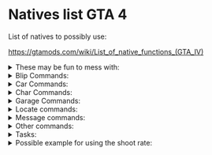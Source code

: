 # Natives list GTA 4
List of natives to possibly use:

https://gtamods.com/wiki/List_of_native_functions_(GTA_IV)

<details>
<summary> These may be fun to mess with: </summary>

* SET_PLAYER_MAY_ONLY_ENTER_THIS_VEHICLE
* SET_PLAYER_NEVER_GETS_TIRED
* START_CHAR_FIRE
* SET_CHAR_FIRE_DAMAGE_MULTIPLIER
* EXTINGUISH_CHAR_FIRE
* SET_CHAR_ACCURACY
* SET_CAR_ON_GROUND_PROPERLY
*
*
*
*
*

</details>

<details>
<summary> Blip Commands: </summary>

* ADD_BLIP_FOR_CAR
* ADD_BLIP_FOR_CHAR
* ADD_BLIP_FOR_COORD
* ADD_BLIP_FOR_PICKUP
* ADD_BLIP_FOR_WEAPON
* GET_BLIP_ALPHA
* GET_BLIP_COLOUR
* GET_BLIP_COORDS
* GET_BLIP_INFO_ID_CAR_INDEX
* GET_BLIP_INFO_ID_DISPLAY
* GET_BLIP_INFO_ID_OBJECT_INDEX
* GET_BLIP_INFO_ID_PED_INDEX
* GET_BLIP_INFO_ID_PICKUP_INDEX
* GET_BLIP_INFO_ID_POSITION
* GET_BLIP_INFO_ID_TYPE
* GET_BLIP_NAME
* GET_BLIP_SPRITE

</details>

<details>
<summary> Car Commands: </summary>

* DOES_VEHICLE_EXIST
* ENABLE_GPS_IN_VEHICLE
* BURST_CAR_TYRE
* FORCE_ALL_VEHICLE_LIGHTS_OFF
* FORCE_CAR_LIGHTS
* FORCE_PED_TO_FLEE_WHILST_DRIVING_VEHICLE
* FREEZE_CAR_POSITION
* LOCK_CAR_DOORS
* SET_TAXI_LIGHTS
* GET_CAR_BLOCKING_CAR
* GET_CAR_CHAR_IS_USING
* GET_CAR_COLOURS
* GET_CAR_COORDINATES
* GET_CAR_DEFORMATION_AT_POS
* GET_CAR_DOOR_LOCK_STATUS
* GET_CAR_FORWARD_VECTOR
* GET_CAR_FORWARD_X
* GET_CAR_FORWARD_Y
* GET_CAR_HEADING
* GET_CAR_HEALTH
* GET_CAR_LIVERY
* GET_CAR_MASS
* GET_CAR_MODEL
* GET_CAR_MODEL_VALUE
* GET_CAR_OBJECT_IS_ATTACHED_TO
* GET_CAR_PITCH
* GET_CAR_ROLL
* GET_CAR_SIREN_HEALTH
* GET_CAR_SPEED
* GET_CAR_SPEED_VECTOR
* GET_CAR_UPRIGHT_VALUE
* GET_VEHICLE_CLASS


</details>

<details>
<summary> Char Commands: </summary>


* IS_CHAR_ON_ANY_BIKE
* IS_CHAR_ON_FIRE
* IS_CHAR_ON_FOOT
* IS_CHAR_MODEL
* IS_CHAR_IN_CAR
* IS_CHAR_IN_FLYING_VEHICLE
* IS_CHAR_IN_MELEE_COMBAT
* IS_CHAR_IN_MODEL
* IS_CHAR_IN_TAXI
* IS_CHAR_IN_WATER
* IS_CHAR_IN_ZONE
* IS_CHAR_ON_SCREEN
* IS_CHAR_PLAYING_ANIM
* IS_CHAR_RESPONDING_TO_ANY_EVENT
* IS_CHAR_RESPONDING_TO_EVENT
* IS_CHAR_SHOOTING
* IS_CHAR_SHOOTING_IN_AREA
* IS_CHAR_SITTING_IDLE
* IS_CHAR_SITTING_IN_ANY_CAR
* IS_CHAR_SITTING_IN_CAR
* IS_CHAR_STOPPED
* IS_CHAR_STUCK_UNDER_CAR
* IS_CHAR_SWIMMING
* IS_CHAR_TOUCHING_CHAR

* IS_CHAR_IN_ANY_BOAT
* IS_CHAR_IN_ANY_CAR
* IS_CHAR_IN_ANY_HELI
* IS_CHAR_IN_ANY_PLANE
* IS_CHAR_IN_ANY_POLICE_VEHICLE
* IS_CHAR_IN_ANY_TRAIN

* FREEZE_CHAR_POSITION
* GET_CHAR_ANIM_CURRENT_TIME
* GET_CHAR_ANIM_EVENT_TIME
* GET_CHAR_ANIM_TOTAL_TIME
* GET_CHAR_AREA_VISIBLE
* GET_CHAR_ARMOUR
* GET_CHAR_COORDINATES
* GET_CHAR_GRAVITY
* GET_CHAR_HEADING
* GET_CHAR_HEALTH
* GET_CHAR_HEIGHT_ABOVE_GROUND
* GET_CHAR_IN_CAR_PASSENGER_SEAT
* GET_CHAR_LAST_DAMAGE_BONE
* GET_CHAR_MELEE_ACTION_FLAG0
* GET_CHAR_MELEE_ACTION_FLAG1
* GET_CHAR_MELEE_ACTION_FLAG2
* GET_CHAR_MODEL
* GET_CHAR_MONEY
* GET_CHAR_MOVE_ANIM_SPEED_MULTIPLIER
* GET_CHAR_PROP_INDEX
* GET_CHAR_READY_TO_BE_EXECUTED
* GET_CHAR_READY_TO_BE_STUNNED
* GET_CHAR_SPEED
* GET_CHAR_SWIM_STATE
* GET_CHAR_TEXTURE_VARIATION
* GET_CHAR_VELOCITY
* GET_CHAR_WEAPON_IN_SLOT
* GET_CHAR_WILL_COWER_INSTEAD_OF_FLEEING

</details>

<details>
<summary> Garage Commands: </summary>

* OPEN_GARAGE
* CLOSE_GARAGE

</details>

<details>
<summary> Locate commands: </summary>

* LOCATE_CAR_2D
* LOCATE_CAR_3D
* LOCATE_CHAR_ANY_MEANS_2D
* LOCATE_CHAR_ANY_MEANS_3D

* LOCATE_CHAR_IN_CAR_2D
* LOCATE_CHAR_IN_CAR_3D

* LOCATE_CHAR_ON_FOOT_2D
* LOCATE_CHAR_ON_FOOT_3D

What are these ones?
* LOCATE_CHAR_ANY_MEANS_CAR_2D
* LOCATE_CHAR_ANY_MEANS_CAR_3D
* LOCATE_CHAR_ANY_MEANS_CHAR_2D
* LOCATE_CHAR_ANY_MEANS_CHAR_3D
* LOCATE_CHAR_IN_CAR_CAR_2D
* LOCATE_CHAR_IN_CAR_CAR_3D

</details>


<details>
<summary> Message commands: </summary>

* PRINT_HELP
</details>


<details>
<summary> Other commands: </summary>

* SET_ALL_RANDOM_PEDS_FLEE
* SET_CHAR_DIES_INSTANTLY_IN_WATER
* SET_CHAR_DROPS_WEAPONS_WHEN_DEAD
* SET_CHAR_DROWNS_IN_SINKING_VEHICLE
* SET_CHAR_DROWNS_IN_WATER
* SET_CHAR_DUCKING
* SET_CHAR_COORDINATES
* SET_CHAR_AS_ENEMY
* SET_CHAR_SHOOT_RATE
* SET_PED_WEAPON
* SET_SWIM_SPEED

</details>

<details>
<summary> Tasks: </summary>

* TASK_ACHIEVE_HEADING
* TASK_AIM_GUN_AT_CHAR
* TASK_AIM_GUN_AT_COORD
* TASK_CAR_DRIVE_TO_COORD
* TASK_CAR_DRIVE_TO_COORD_NOT_AGAINST_TRAFFIC
* TASK_CAR_DRIVE_WANDER - Make the ped drive around
* TASK_COMBAT -  Make the ped fight
* TASK_FLEE_CHAR - Make the ped flee
* TASK_GO_STRAIGHT_TO_COORD
* TASK_GO_TO_CHAR
* TASK_GO_TO_COORD_ANY_MEANS
* TASK_GO_TO_COORD_WHILE_AIMING
* TASK_GO_TO_COORD_WHILE_SHOOTING
* TASK_GOTO_CAR
*
* TASK_HANDS_UP - Looks like it takes these values (1: ped, 2: time?)
* TASK_LOOK_AT_COORD
* TASK_LOOK_AT_OBJECT
* TASK_LOOK_AT_VEHICLE
* TASK_OPEN_DRIVER_DOOR
* TASK_OPEN_PASSENGER_DOOR
* TASK_PLAY_ANIM
*
* TASK_SAY
* TASK_SEEK_COVER_FROM_PED
* TASK_SIT_DOWN
*
*
*
*
*
*
</details>


<details>
<summary> Possible example for using the shoot rate: </summary>

```
        finale2.txt GTAIV
    SET_CHAR_RELATIONSHIP( l_U3195[l_U3013]._fU0, 5, 0 );
    OPEN_SEQUENCE_TASK( ref l_U2975 );
    TASK_SHOOT_AT_CHAR( 0, l_U2481, 4000, 1 );
    TASK_COMBAT( 0, l_U2481 );
    CLOSE_SEQUENCE_TASK( l_U2975 );
    TASK_PERFORM_SEQUENCE( l_U3195[l_U3013]._fU0, l_U2975 );
    CLEAR_SEQUENCE_TASK( l_U2975 );
    SET_SENSE_RANGE( l_U3195[l_U3013]._fU0, 140.00000000 );
    SET_CHAR_SHOOT_RATE( l_U3195[l_U3013]._fU0, 75 );
```
<details>


Look for a native for this: Getting marker coords gta 4 native

Other links:
* https://github.com/EmmanuelU/xmc-mod-menu/blob/master/menu_functions.c